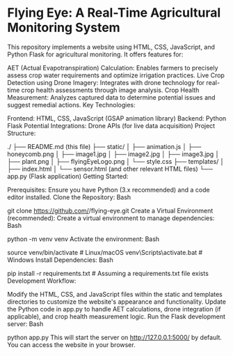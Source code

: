 # Flying Eye: A Real-Time Agricultural Monitoring System

This repository implements a website using HTML, CSS, JavaScript, and Python Flask for agricultural monitoring. It offers features for:

AET (Actual Evapotranspiration) Calculation: Enables farmers to precisely assess crop water requirements and optimize irrigation practices.
Live Crop Detection using Drone Imagery: Integrates with drone technology for real-time crop health assessments through image analysis.
Crop Health Measurement: Analyzes captured data to determine potential issues and suggest remedial actions.
Key Technologies:

Frontend: HTML, CSS, JavaScript (GSAP animation library)
Backend: Python Flask
Potential Integrations: Drone APIs (for live data acquisition)
Project Structure:

./
├── README.md (this file)
├── static/
│   ├── animation.js
│   ├── honeycomb.png
│   ├── image1.jpg
│   ├── image2.jpg
│   ├── image3.jpg
│   ├── plant.png
│   ├── flyingEyeLogo.png
│   └── style.css
├── templates/
│   ├── index.html
│   └── sensor.html (and other relevant HTML files)
└── app.py (Flask application)
Getting Started:

Prerequisites: Ensure you have Python (3.x recommended) and a code editor installed.
Clone the Repository:
Bash

git clone https://github.com/<your-username>/flying-eye.git
Create a Virtual Environment (recommended):
Create a virtual environment to manage dependencies:
Bash

python -m venv venv
Activate the environment:
Bash

source venv/bin/activate  # Linux/macOS
venv\Scripts\activate.bat  # Windows
Install Dependencies:
Bash

pip install -r requirements.txt  # Assuming a requirements.txt file exists
Development Workflow:

Modify the HTML, CSS, and JavaScript files within the static and templates directories to customize the website's appearance and functionality.
Update the Python code in app.py to handle AET calculations, drone integration (if applicable), and crop health measurement logic.
Run the Flask development server:
Bash

python app.py
This will start the server on http://127.0.0.1:5000/ by default. You can access the website in your browser.
